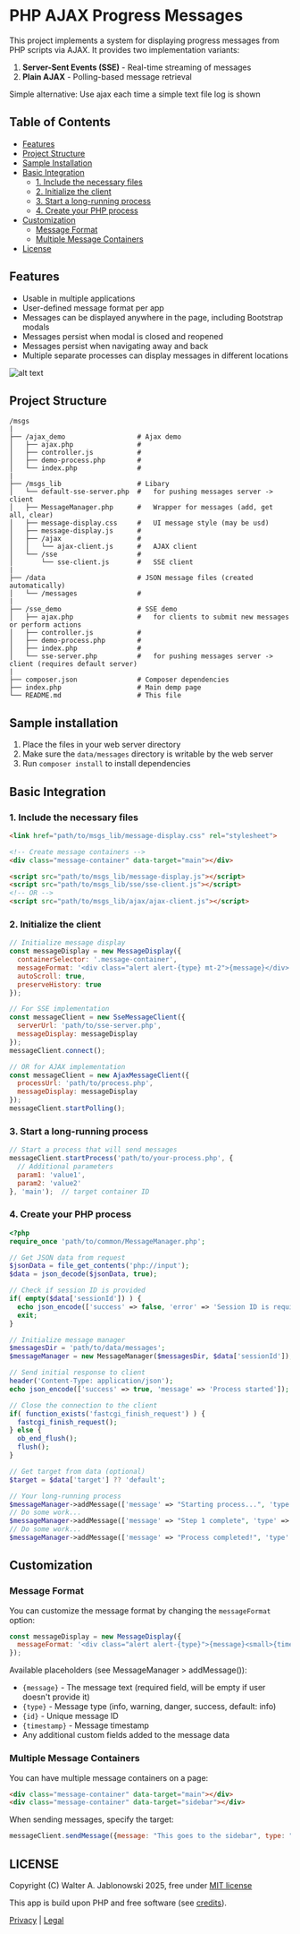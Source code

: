 # PHP AJAX Progress Messages

This project implements a system for displaying progress messages from PHP scripts via AJAX. It provides two implementation variants:

1. **Server-Sent Events (SSE)** - Real-time streaming of messages
2. **Plain AJAX** - Polling-based message retrieval

Simple alternative: Use ajax each time a simple text file log is shown


## Table of Contents

- [Features](#features)
- [Project Structure](#project-structure)
- [Sample Installation](#sample-installation)
- [Basic Integration](#basic-integration)
  - [1. Include the necessary files](#1-include-the-necessary-files)
  - [2. Initialize the client](#2-initialize-the-client)
  - [3. Start a long-running process](#3-start-a-long-running-process)
  - [4. Create your PHP process](#4-create-your-php-process)
- [Customization](#customization)
  - [Message Format](#message-format)
  - [Multiple Message Containers](#multiple-message-containers)
- [License](#license)


## Features

- Usable in multiple applications
- User-defined message format per app
- Messages can be displayed anywhere in the page, including Bootstrap modals
- Messages persist when modal is closed and reopened
- Messages persist when navigating away and back
- Multiple separate processes can display messages in different locations

![alt text](misc/img.png)

## Project Structure

```
/msgs
|
├── /ajax_demo                  # Ajax demo
│   ├── ajax.php                # 
│   ├── controller.js           # 
│   ├── demo-process.php        # 
│   └── index.php               # 
|                            
├── /msgs_lib                   # Libary
│   └── default-sse-server.php  #   for pushing messages server -> client
│   ├── MessageManager.php      #   Wrapper for messages (add, get all, clear)
│   ├── message-display.css     #   UI message style (may be usd)
│   ├── message-display.js      # 
│   ├── /ajax                   # 
│   │   └── ajax-client.js      #   AJAX client
│   └── /sse                    # 
│       └── sse-client.js       #   SSE client
|                            
├── /data                       # JSON message files (created automatically)
│   └── /messages               # 
|                            
├── /sse_demo                   # SSE demo
│   ├── ajax.php                #   for clients to submit new messages or perform actions
│   ├── controller.js           # 
│   ├── demo-process.php        # 
│   ├── index.php               # 
│   └── sse-server.php          #   for pushing messages server -> client (requires default server)
|                            
├── composer.json               # Composer dependencies
├── index.php                   # Main demp page
└── README.md                   # This file
```


## Sample installation

1. Place the files in your web server directory
2. Make sure the `data/messages` directory is writable by the web server
3. Run `composer install` to install dependencies


## Basic Integration

### 1. Include the necessary files

```html
<link href="path/to/msgs_lib/message-display.css" rel="stylesheet">

<!-- Create message containers -->
<div class="message-container" data-target="main"></div>

<script src="path/to/msgs_lib/message-display.js"></script>
<script src="path/to/msgs_lib/sse/sse-client.js"></script>
<!-- OR -->
<script src="path/to/msgs_lib/ajax/ajax-client.js"></script>
```

### 2. Initialize the client

```javascript
// Initialize message display
const messageDisplay = new MessageDisplay({
  containerSelector: '.message-container',
  messageFormat: '<div class="alert alert-{type} mt-2">{message}</div>',
  autoScroll: true,
  preserveHistory: true
});

// For SSE implementation
const messageClient = new SseMessageClient({
  serverUrl: 'path/to/sse-server.php',
  messageDisplay: messageDisplay
});
messageClient.connect();

// OR for AJAX implementation
const messageClient = new AjaxMessageClient({
  processUrl: 'path/to/process.php',
  messageDisplay: messageDisplay
});
messageClient.startPolling();
```

### 3. Start a long-running process

```javascript
// Start a process that will send messages
messageClient.startProcess('path/to/your-process.php', {
  // Additional parameters
  param1: 'value1',
  param2: 'value2'
}, 'main');  // target container ID
```

### 4. Create your PHP process

```php
<?php
require_once 'path/to/common/MessageManager.php';

// Get JSON data from request
$jsonData = file_get_contents('php://input');
$data = json_decode($jsonData, true);

// Check if session ID is provided
if( empty($data['sessionId']) ) {
  echo json_encode(['success' => false, 'error' => 'Session ID is required']);
  exit;
}

// Initialize message manager
$messagesDir = 'path/to/data/messages';
$messageManager = new MessageManager($messagesDir, $data['sessionId']);

// Send initial response to client
header('Content-Type: application/json');
echo json_encode(['success' => true, 'message' => 'Process started']);

// Close the connection to the client
if( function_exists('fastcgi_finish_request') ) {
  fastcgi_finish_request();
} else {
  ob_end_flush();
  flush();
}

// Get target from data (optional)
$target = $data['target'] ?? 'default';

// Your long-running process
$messageManager->addMessage(['message' => "Starting process...", 'type' => "info"], $target);
// Do some work...
$messageManager->addMessage(['message' => "Step 1 complete", 'type' => "info"], $target);
// Do some work...
$messageManager->addMessage(['message' => "Process completed!", 'type' => "success"], $target);
```


## Customization

### Message Format

You can customize the message format by changing the `messageFormat` option:

```javascript
const messageDisplay = new MessageDisplay({
  messageFormat: '<div class="alert alert-{type}">{message}<small>{timestamp}</small></div>'
});
```

Available placeholders (see MessageManager > addMessage()):
- `{message}` - The message text (required field, will be empty if user doesn't provide it)
- `{type}` - Message type (info, warning, danger, success, default: info)
- `{id}` - Unique message ID
- `{timestamp}` - Message timestamp
- Any additional custom fields added to the message data

### Multiple Message Containers

You can have multiple message containers on a page:

```html
<div class="message-container" data-target="main"></div>
<div class="message-container" data-target="sidebar"></div>
```

When sending messages, specify the target:

```javascript
messageClient.sendMessage({message: "This goes to the sidebar", type: "info"}, "sidebar");
```


LICENSE
----------------------------------------------------------

Copyright (C) Walter A. Jablonowski 2025, free under [MIT license](LICENSE)

This app is build upon PHP and free software (see [credits](credits.md)).

[Privacy](https://walter-a-jablonowski.github.io/privacy.html) | [Legal](https://walter-a-jablonowski.github.io/imprint.html)
